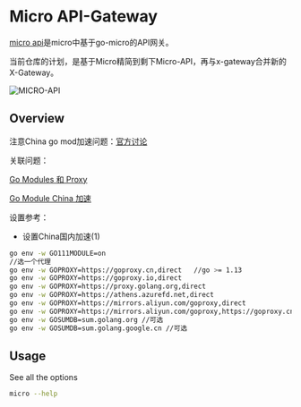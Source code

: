 # Micro  API-Gateway

[micro api](https://micro.mu/docs/api.html)是micro中基于go-micro的API网关。

当前仓库的计划，是基于Micro精简到剩下Micro-API，再与x-gateway合并新的X-Gateway。

![MICRO-API](https://github.com/micro-in-cn/x-gateway/raw/master/docs/micro-api.png)

## Overview

注意China go mod加速问题：[官方讨论](https://github.com/golang/go/issues/31755)

关联问题：

[Go Modules 和 Proxy](https://github.com/guanhui07/blog/issues/642)

[Go Module China 加速](https://github.com/developer-learning/night-reading-go/issues/468)

设置参考：

+ 设置China国内加速(1)

```bash
go env -w GO111MODULE=on
//选一个代理
go env -w GOPROXY=https://goproxy.cn,direct   //go >= 1.13
go env -w GOPROXY=https://goproxy.io,direct
go env -w GOPROXY=https://proxy.golang.org,direct
go env -w GOPROXY=https://athens.azurefd.net,direct
go env -w GOPROXY=https://mirrors.aliyun.com/goproxy,direct
go env -w GOPROXY=https://mirrors.aliyun.com/goproxy,https://goproxy.cn,https://goproxy.io,https://athens.azurefd.net,direct
go env -w GOSUMDB=sum.golang.org //可选
go env -w GOSUMDB=sum.golang.google.cn //可选
```



## Usage

See all the options

```bash
micro --help
```

